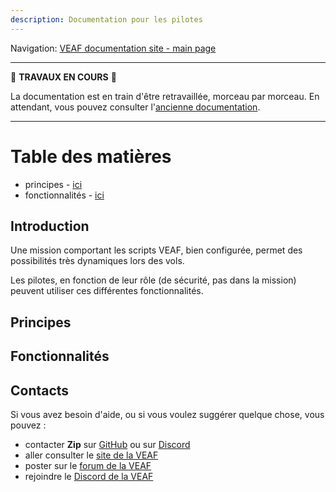```yaml
---
description: Documentation pour les pilotes
---
```


Navigation: [VEAF documentation site - main page](../index.md)

-----------------------------

🚧 **TRAVAUX EN COURS** 🚧

La documentation est en train d'être retravaillée, morceau par morceau. 
En attendant, vous pouvez consulter l'[ancienne documentation](https://github.com/VEAF/VEAF-Mission-Creation-Tools/blob/master/old_documentation/_index.md).

-----------------------------

# Table des matières

- principes  - [ici](#principes)
- fonctionnalités  - [ici](#fonctionnalités)

## Introduction

Une mission comportant les scripts VEAF, bien configurée, permet des possibilités très dynamiques lors des vols.

Les pilotes, en fonction de leur rôle (de sécurité, pas dans la mission) peuvent utiliser ces différentes fonctionnalités.


## Principes

## Fonctionnalités

## Contacts

Si vous avez besoin d'aide, ou si vous voulez suggérer quelque chose, vous pouvez :

* contacter **Zip** sur [GitHub][Zip on Github] ou sur [Discord][Zip on Discord]
* aller consulter le [site de la VEAF][VEAF website]
* poster sur le [forum de la VEAF][VEAF forum]
* rejoindre le [Discord de la VEAF][VEAF Discord]


[Badge-Discord]: https://img.shields.io/discord/471061487662792715?label=VEAF%20Discord&style=for-the-badge
[VEAF-logo]: ../images/logo.png?raw=true
[VEAF Discord]: https://www.veaf.org/discord
[Zip on Github]: https://github.com/davidp57
[Zip on Discord]: https://discordapp.com/users/421317390807203850
[VEAF website]: https://www.veaf.org
[VEAF forum]: https://www.veaf.org/forum

[VEAF-Mission-Creation-Tools-repository]: https://github.com/VEAF/VEAF-Mission-Creation-Tools
[VEAF-mission-converter-repository]:https://github.com/VEAF/VEAF-mission-converter
[VEAF-demo-mission-repository]: https://github.com/VEAF/VEAF-Demo-Mission
[VEAF-Open-Training-Mission-repository]: https://github.com/VEAF/VEAF-Open-Training-Mission
[VEAF-Multiplayer-Missions-repository]: https://github.com/VEAF/VEAF-Multiplayer-Missions

[demo-mission-structure]: ../images/demo-mission-structure.png
